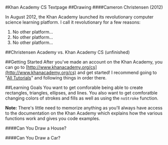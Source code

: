 #Khan Academy CS Textpage
##Drawing
####Cameron Christensen (2012)

In August 2012, the Khan Academy launched its revolutionary computer science learning platform. I call it revolutionary for a few reasons:

1. No other platform...
2. No other platform...
3. No other platform...

##Christensen Academy vs. Khan Academy CS
(unfinished)

##Getting Started
After you've made an account on the Khan Academy, you can go to [http://www.khanacademy.org/cs](http://www.khanacademy.org/cs) and get started! I recommend going to "[All Tutorials](http://www.khanacademy.org/cs/tutorials/all-tutorials)" and following things in order there.

##Learning Goals
You want to get comforable being able to create rectangles, triangles, ellipses, and lines. You also want to get comforatble changing colors of strokes and fills as well as using the `noStroke` function.

**Note:** There's little need to memorize anything as you'll always have access to the documentation on the Khan Academy which explains how the various functions work and gives you code examples.

####Can You Draw a House?
![]()

####Can You Draw a Car?
![]()
